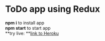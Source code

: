 # ToDo app using Redux
**npm i**  to install app  
**npm start**  to start app  
**try live: **<a href="https://tododo-redux.herokuapp.com/" target="_blank">link to Heroku</a>
